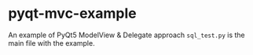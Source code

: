 # pyqt-mvc-example
An example of PyQt5 ModelView &amp; Delegate approach
`sql_test.py` is the main file with the example.
